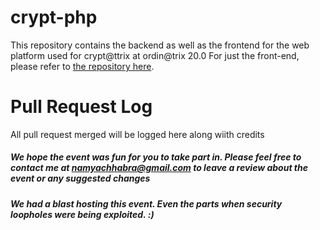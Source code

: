# crypt-php
This repository contains the backend as well as the frontend for the web platform used for crypt@ttrix at ordin@trix 20.0
For just the front-end, please refer to [the repository here](https://www.github.com/NamanChandok/crypt "It isnt fully upto date but has everything youll need").

# Pull Request Log

All pull request merged will be logged here along wiith credits

##### We hope the event was fun for you to take part in. Please feel free to contact me at <namyachhabra@gmail.com> to leave a review about the event or any suggested changes

##### We had a blast hosting this event. Even the parts when security loopholes were being exploited. :)
